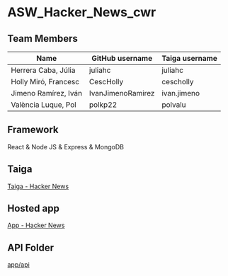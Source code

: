 # ASW_Hacker_News_cwr

## Team Members

| Name                 | GitHub username   | Taiga username |
| -------------------- | ----------------- | -------------- |
| Herrera Caba, Júlia  | juliahc           | juliahc        |
| Holly Miró, Francesc | CescHolly         | cescholly      |
| Jimeno Ramírez, Iván | IvanJimenoRamirez | ivan.jimeno    |
| València Luque, Pol  | polkp22           | polvalu        |

## Framework

React & Node JS & Express & MongoDB

## Taiga

[Taiga - Hacker News](https://tree.taiga.io/project/polvalu-asw_hacker_news)

## Hosted app

[App - Hacker News](http://ec2-35-180-137-52.eu-west-3.compute.amazonaws.com:6000/)

## API Folder

[app/api](https://github.com/juliahc/ASW_Hacker_News/tree/main/app/api)

